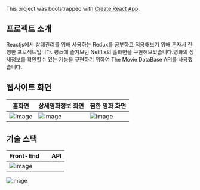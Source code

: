 This project was bootstrapped with [Create React App](https://github.com/facebook/create-react-app).

## 프로젝트 소개
Reactjs에서 상태관리를 위해 사용하는 Redux를 공부하고 적용해보기 위해 혼자서 진행한 프로젝트입니다. 평소에 즐겨보던 Netflix의 홈화면을 구현해보았습니다.영화의 상세정보를 확인할수 있는 기능을 구현하기 위하여 The Movie DataBase API를 사용했습니다.


## 웹사이트 화면
|홈화면| 상세영화정보 화면| 찜한 영화 화면|
|------|------------------|--------------|
|![image](https://user-images.githubusercontent.com/54930248/90602122-3266dc00-e234-11ea-8e62-89fa91fd47cc.png)|![image](https://user-images.githubusercontent.com/54930248/90602128-34309f80-e234-11ea-83df-03f6a3a5ac3f.png)|![image](https://user-images.githubusercontent.com/54930248/90602132-35fa6300-e234-11ea-8d3f-9cbee5ca8932.png)|


## 기술 스택

| Front-End                                                                                                      |                                                                                                        | API                                                     
| -------------------------------------------------------------------------------------------------------------- | -------------------------------------------------------------------------------------------------------------- | -------------------------------------------------------------------------------------------------------------- |
| ![image](https://user-images.githubusercontent.com/54930248/90602035-09dee200-e234-11ea-9ab5-35099d2f132d.png) | 
![image](https://user-images.githubusercontent.com/54930248/90602257-70fc9680-e234-11ea-8020-009806acad83.png)
